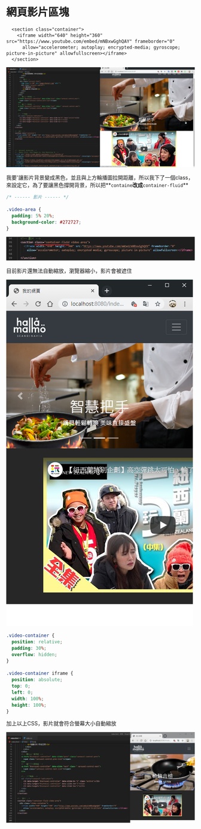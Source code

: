 # 網頁影片區塊

```markup
  <section class="container">
    <iframe width="640" height="360" src="https://www.youtube.com/embed/mNBxwGghQAY" frameborder="0"
      allow="accelerometer; autoplay; encrypted-media; gyroscope; picture-in-picture" allowfullscreen></iframe>
  </section>

```

![](.gitbook/assets/image%20%289%29.png)

我要'讓影片背景變成黑色，並且與上方輪播圖拉開距離，所以我下了一個class，來設定它，為了要讓黑色撐開背景，所以把**`containe`**改成**`container-fluid`**

```css
/* ------ 影片 ------ */

.video-area {
  padding: 5% 20%;
  background-color: #272727;
}
```

![](.gitbook/assets/image%20%2838%29.png)

目前影片還無法自動縮放，瀏覽器縮小，影片會被遮住

![](.gitbook/assets/image%20%2829%29.png)

```css
.video-container {
  position: relative;
  padding: 30%;
  overflow: hidden;
}

.video-container iframe {
  position: absolute;
  top: 0;
  left: 0;
  width: 100%;
  height: 100%;
}

```

加上以上CSS，影片就會符合螢幕大小自動縮放

![](.gitbook/assets/image%20%2828%29.png)

